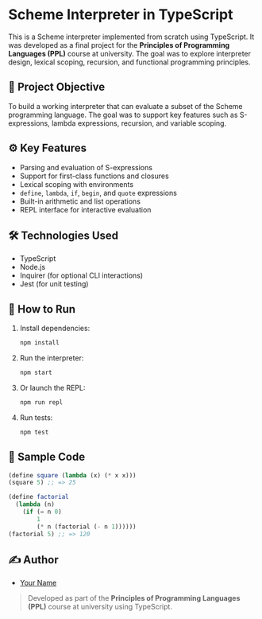 # Scheme Interpreter in TypeScript

This is a Scheme interpreter implemented from scratch using TypeScript. It was developed as a final project for the **Principles of Programming Languages (PPL)** course at university. The goal was to explore interpreter design, lexical scoping, recursion, and functional programming principles.

## 🎯 Project Objective

To build a working interpreter that can evaluate a subset of the Scheme programming language. The goal was to support key features such as S-expressions, lambda expressions, recursion, and variable scoping.

## ⚙️ Key Features

- Parsing and evaluation of S-expressions
- Support for first-class functions and closures
- Lexical scoping with environments
- `define`, `lambda`, `if`, `begin`, and `quote` expressions
- Built-in arithmetic and list operations
- REPL interface for interactive evaluation

## 🛠 Technologies Used

- TypeScript
- Node.js
- Inquirer (for optional CLI interactions)
- Jest (for unit testing)

## 🚀 How to Run

1. Install dependencies:
   ```bash
   npm install
   ```

2. Run the interpreter:
   ```bash
   npm start
   ```

3. Or launch the REPL:
   ```bash
   npm run repl
   ```

4. Run tests:
   ```bash
   npm test
   ```

## 🧪 Sample Code

```scheme
(define square (lambda (x) (* x x)))
(square 5) ;; => 25

(define factorial
  (lambda (n)
    (if (= n 0)
        1
        (* n (factorial (- n 1))))))
(factorial 5) ;; => 120
```

## ✍️ Author

- [Your Name](https://github.com/yourusername)

> Developed as part of the **Principles of Programming Languages (PPL)** course at university using TypeScript.
